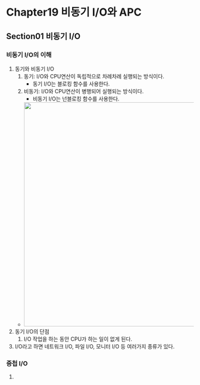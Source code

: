 # Chapter19 비동기 I/O와 APC
## Section01 비동기 I/O
### 비동기 I/O의 이해
1. 동기와 비동기 I/O
    1) 동기: I/O와 CPU연산이 독립적으로 차례차례 실행되는 방식이다.
        * 동기 I/O는 블로킹 함수를 사용한다.
    2) 비동기: I/O와 CPU연산이 병행되어 실행되는 방식이다.
        * 비동기 I/O는 넌블로킹 함수를 사용한다.
    * <img width=600 src="https://user-images.githubusercontent.com/95362065/150155790-d23b5084-8b9b-496f-befc-67df887fcca9.png">
2. 동기 I/O의 단점
    1) I/O 작업을 하는 동안 CPU가 하는 일이 없게 된다.
3. I/O라고 하면 네트워크 I/O, 파일 I/O, 모니터 I/O 등 여러가지 종류가 있다.

### 중첩 I/O
1. 
